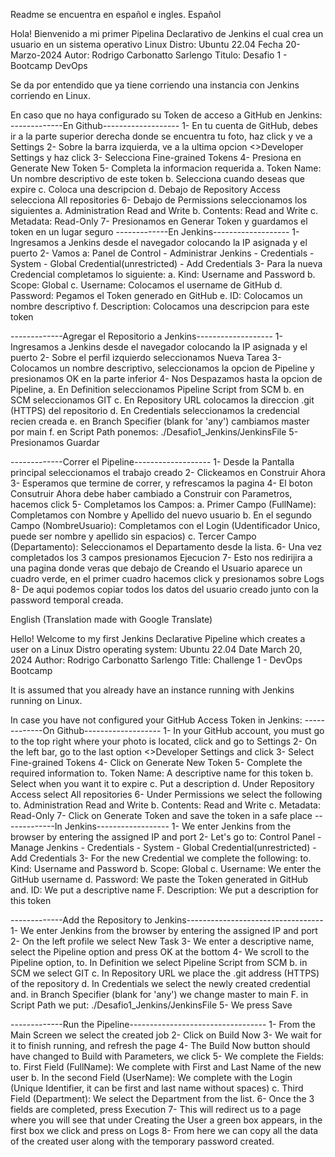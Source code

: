 Readme se encuentra en español e ingles.
Español

Hola! Bienvenido a mi primer Pipelina Declarativo de Jenkins el cual crea un usuario en un sistema operativo Linux Distro: Ubuntu 22.04
Fecha 20-Marzo-2024
Autor: Rodrigo Carbonatto Sarlengo
Titulo: Desafio  1 - Bootcamp DevOps

Se da por entendido que ya tiene corriendo una instancia con Jenkins corriendo en Linux.  

En caso que no haya configurado su Token de acceso a GitHub en Jenkins:
-------------En Github-------------------
1- En tu cuenta de  GitHub, debes ir a la parte superior derecha donde se encuentra tu foto, haz click y ve a Settings
2- Sobre la barra izquierda, ve a la ultima opcion <>Developer Settings y haz click
3- Selecciona Fine-grained Tokens
4- Presiona en Generate New Token
5- Completa la informacion requerida
    a. Token Name: Un nombre descriptivo de este token
    b. Selecciona cuando deseas que expire
    c. Coloca una descripcion
    d. Debajo de Repository Access selecciona All repositories
6- Debajo de Permissions seleccionamos los siguientes
    a. Administration Read and Write
    b. Contents: Read and Write 
    c. Metadata: Read-Only
7- Presionamos en Generar Token y guardamos el token en un lugar seguro
-------------En Jenkins-------------------
1- Ingresamos a Jenkins desde el navegador colocando  la IP  asignada y el puerto
2- Vamos a: Panel de Control - Administrar Jenkins - Credentials - System - Global Credential(unrestricted) - Add Credentials
3- Para la nueva Credencial completamos lo siguiente: 
    a. Kind: Username and Password
    b. Scope: Global
    c. Username: Colocamos el username de GitHub
    d. Password: Pegamos el Token generado en GitHub
    e. ID: Colocamos un nombre descriptivo
    f. Description: Colocamos una descripcion para este token

-------------Agregar el Repositorio a Jenkins-------------------
1- Ingresamos a Jenkins desde el navegador colocando  la IP  asignada y el puerto
2- Sobre el  perfil izquierdo seleccionamos Nueva Tarea
3- Colocamos un nombre descriptivo, seleccionamos la  opcion de Pipeline y presionamos OK en la parte inferior
4- Nos Despazamos hasta la opcion de Pipeline,
    a. En Definition seleccionamos Pipeline Script  from SCM
    b. en SCM seleccionamos GIT
    c. En Repository URL colocamos la direccion .git (HTTPS) del repositorio
    d. En Credentials seleccionamos la credencial recien creada
    e. en Branch Specifier (blank for 'any') cambiamos master por main
    f. en Script Path ponemos: ./Desafio1_Jenkins/JenkinsFile
5- Presionamos Guardar

-------------Correr el Pipeline-------------------
1- Desde la Pantalla principal seleccionamos el trabajo creado
2- Clickeamos en Construir Ahora
3- Esperamos que termine de correr, y refrescamos la  pagina
4- El boton Consutruir Ahora debe haber cambiado a Construir con Parametros, hacemos click
5-  Completamos los Campos: 
    a. Primer Campo (FullName): Completamos con Nombre y Apellido del nuevo usuario
    b. En el segundo Campo (NombreUsuario): Completamos con el Login (Udentificador Unico, puede ser nombre y apellido sin espacios)
    c. Tercer Campo (Departamento): Seleccionamos el Departamento desde la lista. 
6- Una vez completados los 3 campos presionamos Ejecucion
7- Esto nos redirijira a una pagina donde veras que debajo de Creando el Usuario aparece un cuadro verde, en el  primer cuadro hacemos click y presionamos sobre Logs
8- De aqui podemos copiar todos los datos del usuario creado junto con la password temporal creada.




English (Translation made with Google Translate)

Hello! Welcome to my first Jenkins Declarative Pipeline which creates a user on a Linux Distro operating system: Ubuntu 22.04
Date March 20, 2024
Author: Rodrigo Carbonatto Sarlengo
Title: Challenge 1 - DevOps Bootcamp

It is assumed that you already have an instance running with Jenkins running on Linux.

In case you have not configured your GitHub Access Token in Jenkins:
-------------On Github-------------------
1- In your GitHub account, you must go to the top right where your photo is located, click and go to Settings
2- On the left bar, go to the last option <>Developer Settings and click
3- Select Fine-grained Tokens
4- Click on Generate New Token
5- Complete the required information
     to. Token Name: A descriptive name for this token
     b. Select when you want it to expire
     c. Put a description
     d. Under Repository Access select All repositories
6- Under Permissions we select the following
     to. Administration Read and Write
     b. Contents: Read and Write
     c. Metadata: Read-Only
7- Click on Generate Token and save the token in a safe place
-------------In Jenkins------------------
1- We enter Jenkins from the browser by entering the assigned IP and port
2- Let's go to: Control Panel - Manage Jenkins - Credentials - System - Global Credential(unrestricted) - Add Credentials
3- For the new Credential we complete the following:
     to. Kind: Username and Password
     b. Scope: Global
     c. Username: We enter the GitHub username
     d. Password: We paste the Token generated in GitHub
     and. ID: We put a descriptive name
     F. Description: We put a description for this token

-------------Add the Repository to Jenkins----------------------------------
1- We enter Jenkins from the browser by entering the assigned IP and port
2- On the left profile we select New Task
3- We enter a descriptive name, select the Pipeline option and press OK at the bottom
4- We scroll to the Pipeline option,
     to. In Definition we select Pipeline Script from SCM
     b. in SCM we select GIT
     c. In Repository URL we place the .git address (HTTPS) of the repository
     d. In Credentials we select the newly created credential
     and. in Branch Specifier (blank for 'any') we change master to main
     F. in Script Path we put: ./Desafio1_Jenkins/JenkinsFile
5- We press Save

-------------Run the Pipeline----------------------------------
1- From the Main Screen we select the created job
2- Click on Build Now
3- We wait for it to finish running, and refresh the page
4- The Build Now button should have changed to Build with Parameters, we click
5- We complete the Fields:
     to. First Field (FullName): We complete with First and Last Name of the new user
     b. In the second Field (UserName): We complete with the Login (Unique Identifier, it can be first and last name without spaces)
     c. Third Field (Department): We select the Department from the list.
6- Once the 3 fields are completed, press Execution
7- This will redirect us to a page where you will see that under Creating the User a green box appears, in the first box we click and press on Logs
8- From here we can copy all the data of the created user along with the temporary password created.

